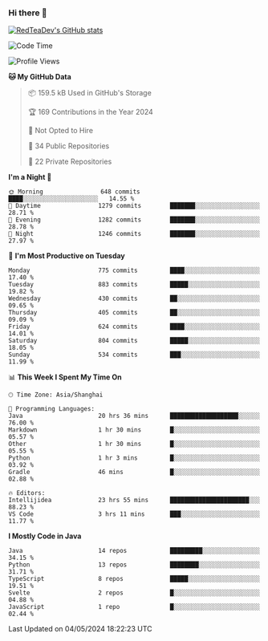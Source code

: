 ### Hi there 👋

<!--
**RedTeaDev/RedTeaDev** is a ✨ _special_ ✨ repository because its `README.md` (this file) appears on your GitHub profile.

Here are some ideas to get you started:

- 🔭 I’m currently working on ...
- 🌱 I’m currently learning ...
- 👯 I’m looking to collaborate on ...
- 🤔 I’m looking for help with ...
- 💬 Ask me about ...
- 📫 How to reach me: ...
- 😄 Pronouns: ...
- ⚡ Fun fact: ...
-->

<!--
[![wakatime](https://wakatime.com/badge/user/6b101ed0-04c0-4490-9283-eb61f2efff96.svg)](https://wakatime.com/@6b101ed0-04c0-4490-9283-eb61f2efff96)
!-->

[![RedTeaDev's GitHub stats](https://github-readme-stats.vercel.app/api?username=RedTeaDev)](https://github.com/anuraghazra/github-readme-stats)
<!--
[![willianrod's wakatime stats](https://github-readme-stats.vercel.app/api/wakatime?username=RedTeaDev)](https://github.com/anuraghazra/github-readme-stats)
!-->
<!--START_SECTION:waka-->
![Code Time](http://img.shields.io/badge/Code%20Time-2%2C213%20hrs%2027%20mins-blue)

![Profile Views](http://img.shields.io/badge/Profile%20Views-3-blue)

**🐱 My GitHub Data** 

> 📦 159.5 kB Used in GitHub's Storage 
 > 
> 🏆 169 Contributions in the Year 2024
 > 
> 🚫 Not Opted to Hire
 > 
> 📜 34 Public Repositories 
 > 
> 🔑 22 Private Repositories 
 > 
**I'm a Night 🦉** 

```text
🌞 Morning                648 commits         ████░░░░░░░░░░░░░░░░░░░░░   14.55 % 
🌆 Daytime                1279 commits        ███████░░░░░░░░░░░░░░░░░░   28.71 % 
🌃 Evening                1282 commits        ███████░░░░░░░░░░░░░░░░░░   28.78 % 
🌙 Night                  1246 commits        ███████░░░░░░░░░░░░░░░░░░   27.97 % 
```
📅 **I'm Most Productive on Tuesday** 

```text
Monday                   775 commits         ████░░░░░░░░░░░░░░░░░░░░░   17.40 % 
Tuesday                  883 commits         █████░░░░░░░░░░░░░░░░░░░░   19.82 % 
Wednesday                430 commits         ██░░░░░░░░░░░░░░░░░░░░░░░   09.65 % 
Thursday                 405 commits         ██░░░░░░░░░░░░░░░░░░░░░░░   09.09 % 
Friday                   624 commits         ████░░░░░░░░░░░░░░░░░░░░░   14.01 % 
Saturday                 804 commits         █████░░░░░░░░░░░░░░░░░░░░   18.05 % 
Sunday                   534 commits         ███░░░░░░░░░░░░░░░░░░░░░░   11.99 % 
```


📊 **This Week I Spent My Time On** 

```text
🕑︎ Time Zone: Asia/Shanghai

💬 Programming Languages: 
Java                     20 hrs 36 mins      ███████████████████░░░░░░   76.00 % 
Markdown                 1 hr 30 mins        █░░░░░░░░░░░░░░░░░░░░░░░░   05.57 % 
Other                    1 hr 30 mins        █░░░░░░░░░░░░░░░░░░░░░░░░   05.55 % 
Python                   1 hr 3 mins         █░░░░░░░░░░░░░░░░░░░░░░░░   03.92 % 
Gradle                   46 mins             █░░░░░░░░░░░░░░░░░░░░░░░░   02.88 % 

🔥 Editors: 
Intellijidea             23 hrs 55 mins      ██████████████████████░░░   88.23 % 
VS Code                  3 hrs 11 mins       ███░░░░░░░░░░░░░░░░░░░░░░   11.77 % 
```

**I Mostly Code in Java** 

```text
Java                     14 repos            █████████░░░░░░░░░░░░░░░░   34.15 % 
Python                   13 repos            ████████░░░░░░░░░░░░░░░░░   31.71 % 
TypeScript               8 repos             █████░░░░░░░░░░░░░░░░░░░░   19.51 % 
Svelte                   2 repos             █░░░░░░░░░░░░░░░░░░░░░░░░   04.88 % 
JavaScript               1 repo              █░░░░░░░░░░░░░░░░░░░░░░░░   02.44 % 
```




 Last Updated on 04/05/2024 18:22:23 UTC
<!--END_SECTION:waka-->


